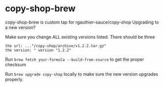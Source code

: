 # copy-shop-brew
copy-shop-brew is custom tap for rgauthier-sauce/copy-shop
Upgrading to a new version?

Make sure you change ALL existing versions listed. There should be three

    the url: ..."/copy-shop/archive/v1.2.2.tar.gz"
    the version: " version "1.2.2"

Run `brew fetch your-formula --build-from-source` to get the proper checksum

Run `brew upgrade copy-shop` locally to make sure the new version upgrades properly.
